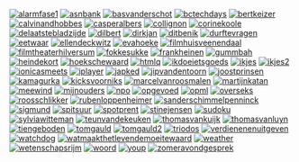 [![alarmfase1](https://github.com/jhoek/kibitzr/actions/workflows/alarmfase1.yml/badge.svg)](https://github.com/jhoek/kibitzr/actions/workflows/alarmfase1.yml)
[![asnbank](https://github.com/jhoek/kibitzr/actions/workflows/asnbank.yml/badge.svg)](https://github.com/jhoek/kibitzr/actions/workflows/asnbank.yml)
[![basvanderschot](https://github.com/jhoek/kibitzr/actions/workflows/basvanderschot.yml/badge.svg)](https://github.com/jhoek/kibitzr/actions/workflows/basvanderschot.yml)
[![bctechdays](https://github.com/jhoek/kibitzr/actions/workflows/bctechdays.yml/badge.svg)](https://github.com/jhoek/kibitzr/actions/workflows/bctechdays.yml)
[![bertkeizer](https://github.com/jhoek/kibitzr/actions/workflows/bertkeizer.yml/badge.svg)](https://github.com/jhoek/kibitzr/actions/workflows/bertkeizer.yml)
[![calvinandhobbes](https://github.com/jhoek/kibitzr/actions/workflows/calvinandhobbes.yml/badge.svg)](https://github.com/jhoek/kibitzr/actions/workflows/calvinandhobbes.yml)
[![casperalbers](https://github.com/jhoek/kibitzr/actions/workflows/casperalbers.yml/badge.svg)](https://github.com/jhoek/kibitzr/actions/workflows/casperalbers.yml)
[![collignon](https://github.com/jhoek/kibitzr/actions/workflows/collignon.yml/badge.svg)](https://github.com/jhoek/kibitzr/actions/workflows/collignon.yml)
[![corinekoole](https://github.com/jhoek/kibitzr/actions/workflows/corinekoole.yml/badge.svg)](https://github.com/jhoek/kibitzr/actions/workflows/corinekoole.yml)
[![delaatstebladzijde](https://github.com/jhoek/kibitzr/actions/workflows/delaatstebladzijde.yml/badge.svg)](https://github.com/jhoek/kibitzr/actions/workflows/delaatstebladzijde.yml)
[![dilbert](https://github.com/jhoek/kibitzr/actions/workflows/dilbert.yml/badge.svg)](https://github.com/jhoek/kibitzr/actions/workflows/dilbert.yml)
[![dirkjan](https://github.com/jhoek/kibitzr/actions/workflows/dirkjan.yml/badge.svg)](https://github.com/jhoek/kibitzr/actions/workflows/dirkjan.yml)
[![ditbenik](https://github.com/jhoek/kibitzr/actions/workflows/ditbenik.yml/badge.svg)](https://github.com/jhoek/kibitzr/actions/workflows/ditbenik.yml)
[![durftevragen](https://github.com/jhoek/kibitzr/actions/workflows/durftevragen.yml/badge.svg)](https://github.com/jhoek/kibitzr/actions/workflows/durftevragen.yml)
[![eetwaar](https://github.com/jhoek/kibitzr/actions/workflows/eetwaar.yml/badge.svg)](https://github.com/jhoek/kibitzr/actions/workflows/eetwaar.yml)
[![ellendeckwitz](https://github.com/jhoek/kibitzr/actions/workflows/ellendeckwitz.yml/badge.svg)](https://github.com/jhoek/kibitzr/actions/workflows/ellendeckwitz.yml)
[![evahoeke](https://github.com/jhoek/kibitzr/actions/workflows/evahoeke.yml/badge.svg)](https://github.com/jhoek/kibitzr/actions/workflows/evahoeke.yml)
[![filmhuisveenendaal](https://github.com/jhoek/kibitzr/actions/workflows/filmhuisveenendaal.yml/badge.svg)](https://github.com/jhoek/kibitzr/actions/workflows/filmhuisveenendaal.yml)
[![filmtheaterhilversum](https://github.com/jhoek/kibitzr/actions/workflows/filmtheaterhilversum.yml/badge.svg)](https://github.com/jhoek/kibitzr/actions/workflows/filmtheaterhilversum.yml)
[![fokkesukke](https://github.com/jhoek/kibitzr/actions/workflows/fokkesukke.yml/badge.svg)](https://github.com/jhoek/kibitzr/actions/workflows/fokkesukke.yml)
[![frankheinen](https://github.com/jhoek/kibitzr/actions/workflows/frankheinen.yml/badge.svg)](https://github.com/jhoek/kibitzr/actions/workflows/frankheinen.yml)
[![gummbah](https://github.com/jhoek/kibitzr/actions/workflows/gummbah.yml/badge.svg)](https://github.com/jhoek/kibitzr/actions/workflows/gummbah.yml)
[![heindekort](https://github.com/jhoek/kibitzr/actions/workflows/heindekort.yml/badge.svg)](https://github.com/jhoek/kibitzr/actions/workflows/heindekort.yml)
[![hoekschewaard](https://github.com/jhoek/kibitzr/actions/workflows/hoekschewaard.yml/badge.svg)](https://github.com/jhoek/kibitzr/actions/workflows/hoekschewaard.yml)
[![htmlq](https://github.com/jhoek/kibitzr/actions/workflows/htmlq.yml/badge.svg)](https://github.com/jhoek/kibitzr/actions/workflows/htmlq.yml)
[![ikdoeietsgoeds](https://github.com/jhoek/kibitzr/actions/workflows/ikdoeietsgoeds.yml/badge.svg)](https://github.com/jhoek/kibitzr/actions/workflows/ikdoeietsgoeds.yml)
[![ikjes](https://github.com/jhoek/kibitzr/actions/workflows/ikjes.yml/badge.svg)](https://github.com/jhoek/kibitzr/actions/workflows/ikjes.yml)
[![ikjes2](https://github.com/jhoek/kibitzr/actions/workflows/ikjes2.yml/badge.svg)](https://github.com/jhoek/kibitzr/actions/workflows/ikjes2.yml)
[![ionicasmeets](https://github.com/jhoek/kibitzr/actions/workflows/ionicasmeets.yml/badge.svg)](https://github.com/jhoek/kibitzr/actions/workflows/ionicasmeets.yml)
[![iplayer](https://github.com/jhoek/kibitzr/actions/workflows/iplayer.yml/badge.svg)](https://github.com/jhoek/kibitzr/actions/workflows/iplayer.yml)
[![japked](https://github.com/jhoek/kibitzr/actions/workflows/japked.yml/badge.svg)](https://github.com/jhoek/kibitzr/actions/workflows/japked.yml)
[![jipvandentoorn](https://github.com/jhoek/kibitzr/actions/workflows/jipvandentoorn.yml/badge.svg)](https://github.com/jhoek/kibitzr/actions/workflows/jipvandentoorn.yml)
[![joostprinsen](https://github.com/jhoek/kibitzr/actions/workflows/joostprinsen.yml/badge.svg)](https://github.com/jhoek/kibitzr/actions/workflows/joostprinsen.yml)
[![kamagurka](https://github.com/jhoek/kibitzr/actions/workflows/kamagurka.yml/badge.svg)](https://github.com/jhoek/kibitzr/actions/workflows/kamagurka.yml)
[![kicksvoorniks](https://github.com/jhoek/kibitzr/actions/workflows/kicksvoorniks.yml/badge.svg)](https://github.com/jhoek/kibitzr/actions/workflows/kicksvoorniks.yml)
[![marcelvanroosmalen](https://github.com/jhoek/kibitzr/actions/workflows/marcelvanroosmalen.yml/badge.svg)](https://github.com/jhoek/kibitzr/actions/workflows/marcelvanroosmalen.yml)
[![martijnkatan](https://github.com/jhoek/kibitzr/actions/workflows/martijnkatan.yml/badge.svg)](https://github.com/jhoek/kibitzr/actions/workflows/martijnkatan.yml)
[![meewind](https://github.com/jhoek/kibitzr/actions/workflows/meewind.yml/badge.svg)](https://github.com/jhoek/kibitzr/actions/workflows/meewind.yml)
[![mijnouders](https://github.com/jhoek/kibitzr/actions/workflows/mijnouders.yml/badge.svg)](https://github.com/jhoek/kibitzr/actions/workflows/mijnouders.yml)
[![npo](https://github.com/jhoek/kibitzr/actions/workflows/npo.yml/badge.svg)](https://github.com/jhoek/kibitzr/actions/workflows/npo.yml)
[![opgevoed](https://github.com/jhoek/kibitzr/actions/workflows/opgevoed.yml/badge.svg)](https://github.com/jhoek/kibitzr/actions/workflows/opgevoed.yml)
[![opml](https://github.com/jhoek/kibitzr/actions/workflows/opml.yml/badge.svg)](https://github.com/jhoek/kibitzr/actions/workflows/opml.yml)
[![overseks](https://github.com/jhoek/kibitzr/actions/workflows/overseks.yml/badge.svg)](https://github.com/jhoek/kibitzr/actions/workflows/overseks.yml)
[![roosschlikker](https://github.com/jhoek/kibitzr/actions/workflows/roosschlikker.yml/badge.svg)](https://github.com/jhoek/kibitzr/actions/workflows/roosschlikker.yml)
[![rubenloppenheimer](https://github.com/jhoek/kibitzr/actions/workflows/rubenloppenheimer.yml/badge.svg)](https://github.com/jhoek/kibitzr/actions/workflows/rubenloppenheimer.yml)
[![sanderschimmelpenninck](https://github.com/jhoek/kibitzr/actions/workflows/sanderschimmelpenninck.yml/badge.svg)](https://github.com/jhoek/kibitzr/actions/workflows/sanderschimmelpenninck.yml)
[![sigmund](https://github.com/jhoek/kibitzr/actions/workflows/sigmund.yml/badge.svg)](https://github.com/jhoek/kibitzr/actions/workflows/sigmund.yml)
[![spitsuur](https://github.com/jhoek/kibitzr/actions/workflows/spitsuur.yml/badge.svg)](https://github.com/jhoek/kibitzr/actions/workflows/spitsuur.yml)
[![spotprent](https://github.com/jhoek/kibitzr/actions/workflows/spotprent.yml/badge.svg)](https://github.com/jhoek/kibitzr/actions/workflows/spotprent.yml)
[![stinejensen](https://github.com/jhoek/kibitzr/actions/workflows/stinejensen.yml/badge.svg)](https://github.com/jhoek/kibitzr/actions/workflows/stinejensen.yml)
[![sudoku](https://github.com/jhoek/kibitzr/actions/workflows/sudoku.yml/badge.svg)](https://github.com/jhoek/kibitzr/actions/workflows/sudoku.yml)
[![sylviawitteman](https://github.com/jhoek/kibitzr/actions/workflows/sylviawitteman.yml/badge.svg)](https://github.com/jhoek/kibitzr/actions/workflows/sylviawitteman.yml)
[![teunvandekeuken](https://github.com/jhoek/kibitzr/actions/workflows/teunvandekeuken.yml/badge.svg)](https://github.com/jhoek/kibitzr/actions/workflows/teunvandekeuken.yml)
[![thomasvankuijk](https://github.com/jhoek/kibitzr/actions/workflows/thomasvankuijk.yml/badge.svg)](https://github.com/jhoek/kibitzr/actions/workflows/thomasvankuijk.yml)
[![thomasvanluyn](https://github.com/jhoek/kibitzr/actions/workflows/thomasvanluyn.yml/badge.svg)](https://github.com/jhoek/kibitzr/actions/workflows/thomasvanluyn.yml)
[![tiengeboden](https://github.com/jhoek/kibitzr/actions/workflows/tiengeboden.yml/badge.svg)](https://github.com/jhoek/kibitzr/actions/workflows/tiengeboden.yml)
[![tomgauld](https://github.com/jhoek/kibitzr/actions/workflows/tomgauld.yml/badge.svg)](https://github.com/jhoek/kibitzr/actions/workflows/tomgauld.yml)
[![tomgauld2](https://github.com/jhoek/kibitzr/actions/workflows/tomgauld2.yml/badge.svg)](https://github.com/jhoek/kibitzr/actions/workflows/tomgauld2.yml)
[![triodos](https://github.com/jhoek/kibitzr/actions/workflows/triodos.yml/badge.svg)](https://github.com/jhoek/kibitzr/actions/workflows/triodos.yml)
[![verdienenenuitgeven](https://github.com/jhoek/kibitzr/actions/workflows/verdienenenuitgeven.yml/badge.svg)](https://github.com/jhoek/kibitzr/actions/workflows/verdienenenuitgeven.yml)
[![watchdog](https://github.com/jhoek/kibitzr/actions/workflows/watchdog.yml/badge.svg)](https://github.com/jhoek/kibitzr/actions/workflows/watchdog.yml)
[![watmaakthetlevendemoeitewaard](https://github.com/jhoek/kibitzr/actions/workflows/watmaakthetlevendemoeitewaard.yml/badge.svg)](https://github.com/jhoek/kibitzr/actions/workflows/watmaakthetlevendemoeitewaard.yml)
[![weather](https://github.com/jhoek/kibitzr/actions/workflows/weather.yml/badge.svg)](https://github.com/jhoek/kibitzr/actions/workflows/weather.yml)
[![wetenschapsrijm](https://github.com/jhoek/kibitzr/actions/workflows/wetenschapsrijm.yml/badge.svg)](https://github.com/jhoek/kibitzr/actions/workflows/wetenschapsrijm.yml)
[![woord](https://github.com/jhoek/kibitzr/actions/workflows/woord.yml/badge.svg)](https://github.com/jhoek/kibitzr/actions/workflows/woord.yml)
[![youp](https://github.com/jhoek/kibitzr/actions/workflows/youp.yml/badge.svg)](https://github.com/jhoek/kibitzr/actions/workflows/youp.yml)
[![zomeravondgesprek](https://github.com/jhoek/kibitzr/actions/workflows/zomeravondgesprek.yml/badge.svg)](https://github.com/jhoek/kibitzr/actions/workflows/zomeravondgesprek.yml)
